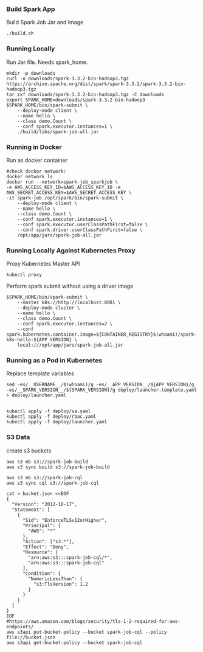### Build Spark App
Build Spark Job Jar and Image 
```
./build.sh
```

### Running Locally
Run Jar file. Needs spark_home.

```
mkdir -p downloads
curl -o downloads/spark-3.3.2-bin-hadoop3.tgz https://archive.apache.org/dist/spark/spark-3.3.2/spark-3.3.2-bin-hadoop3.tgz
tar zxf downloads/spark-3.3.2-bin-hadoop3.tgz -C downloads
export SPARK_HOME=downloads/spark-3.3.2-bin-hadoop3
$SPARK_HOME/bin/spark-submit \
    --deploy-mode client \
    --name hello \
    --class demo.Count \
    --conf spark.executor.instances=1 \
    ./build/libs/spark-job-all.jar
```

### Running in Docker
Run as docker container
```
#check docker network:
docker network ls
docker run --network=spark-job_sparkjob \
-e AWS_ACCESS_KEY_ID=$AWS_ACCESS_KEY_ID -e AWS_SECRET_ACCESS_KEY=$AWS_SECRET_ACCESS_KEY \
-it spark-job /opt/spark/bin/spark-submit \
    --deploy-mode client \
    --name hello \
    --class demo.Count \
    --conf spark.executor.instances=1 \
    --conf spark.executor.userClassPathFirst=false \
    --conf spark.driver.userClassPathFirst=false \
    /opt/app/jars/spark-job-all.jar
```


### Running Locally Against Kubernetes Proxy
Proxy Kubernetes Master API
```
kubectl proxy
```

Perform spark submit without using a driver image
```
$SPARK_HOME/bin/spark-submit \
    --master k8s://http://localhost:8001 \
    --deploy-mode cluster \
    --name hello \
    --class demo.Count \
    --conf spark.executor.instances=2 \
    --conf spark.kubernetes.container.image=${CONTAINER_REGISTRY}$(whoami)/spark-k8s-hello:${APP_VERSION} \
    local:///opt/app/jars/spark-job-all.jar
```


### Running as a Pod in Kubernetes

Replace template variables
```
sed -es/__USERNAME__/$(whoami)/g -es/__APP_VERSION__/${APP_VERSION}/g -es/__SPARK_VERSION__/${SPARK_VERSION}/g deploy/launcher.template.yaml > deploy/launcher.yaml
 
```

``` 
kubectl apply -f deploy/sa.yaml
kubectl apply -f deploy/rbac.yaml
kubectl apply -f deploy/launcher.yaml
```

### S3 Data
create s3 buckets
```
aws s3 mb s3://spark-job-build
aws s3 sync build s3://spark-job-build

aws s3 mb s3://spark-job-cql
aws s3 sync cql s3://spark-job-cql

cat > bucket.json <<EOF
{
  "Version": "2012-10-17",
  "Statement": [
    {
      "Sid": "EnforceTLSv12orHigher",
      "Principal": {
        "AWS": "*"
      },
      "Action": ["s3:*"],
      "Effect": "Deny",
      "Resource": [
        "arn:aws:s3:::spark-job-cql/*",
        "arn:aws:s3:::spark-job-cql"
      ],
      "Condition": {
        "NumericLessThan": {
          "s3:TlsVersion": 1.2
        }
      }
    }
  ]
}
EOF
#https://aws.amazon.com/blogs/security/tls-1-2-required-for-aws-endpoints/
aws s3api put-bucket-policy --bucket spark-job-cql --policy file://bucket.json 
aws s3api get-bucket-policy --bucket spark-job-cql
```

